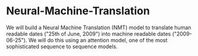 # Neural-Machine-Translation
We will build a Neural Machine Translation (NMT) model to translate human readable dates ("25th of June, 2009") into machine readable dates ("2009-06-25"). We will do this using an attention model, one of the most sophisticated sequence to sequence models. 
